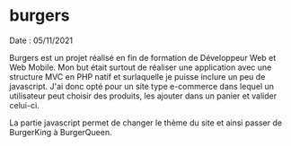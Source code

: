 # burgers

Date : 05/11/2021

Burgers est un projet réalisé en fin de formation de Développeur Web et Web Mobile. Mon but était surtout de réaliser une application avec une structure MVC en PHP natif et surlaquelle je puisse inclure un peu de javascript.
J'ai donc opté pour un site type e-commerce dans lequel un utilisateur peut choisir des produits, les ajouter dans un panier et valider celui-ci.

La partie javascript permet de changer le thème du site et ainsi passer de BurgerKing à BurgerQueen.
